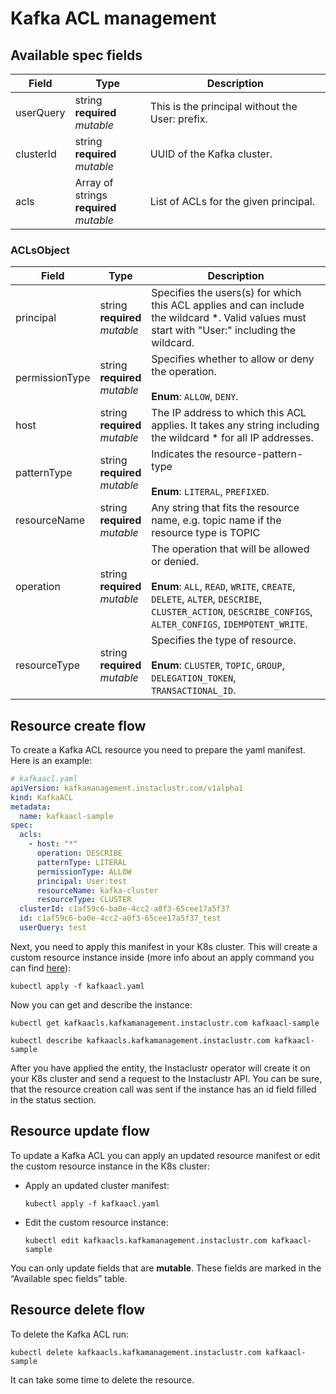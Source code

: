 # Kafka ACL management

## Available spec fields

| Field                                | Type                                                   | Description                                     |
|--------------------------------------|--------------------------------------------------------|-------------------------------------------------|
| userQuery                            | string <br /> **required** <br /> _mutable_            | This is the principal without the User: prefix. |
| clusterId                            | string <br /> **required** <br /> _mutable_            | UUID of the Kafka cluster.                      |
| acls                                 | Array of strings <br /> **required**  <br /> _mutable_ | List of ACLs for the given principal.           |

### ACLsObject

| Field                                          | Type                                           | Description                                                                                                                                                                                                   |
|------------------------------------------------|------------------------------------------------|---------------------------------------------------------------------------------------------------------------------------------------------------------------------------------------------------------------|
| principal                                      | string <br /> **required** <br /> _mutable_    | Specifies the users(s) for which this ACL applies and can include the wildcard *. Valid values must start with "User:" including the wildcard.                                                                |
| permissionType                                 | string <br /> **required** <br /> _mutable_    | Specifies whether to allow or deny the operation. <br> <br> **Enum**: `ALLOW`, `DENY`.                                                                                                                        |
| host                                           | string <br /> **required** <br /> _mutable_    | The IP address to which this ACL applies. It takes any string including the wildcard * for all IP addresses.                                                                                                  |
| patternType                                    | string <br /> **required** <br /> _mutable_    | Indicates the resource-pattern-type  <br> <br> **Enum**: `LITERAL`, `PREFIXED`.                                                                                                                               |
| resourceName                                   | string <br /> **required** <br /> _mutable_    | Any string that fits the resource name, e.g. topic name if the resource type is TOPIC                                                                                                                         |
| operation                                      | string <br /> **required** <br /> _mutable_    | The operation that will be allowed or denied. <br> <br> **Enum**: `ALL`, `READ`, `WRITE`, `CREATE`, `DELETE`, `ALTER`, `DESCRIBE`, `CLUSTER_ACTION`, `DESCRIBE_CONFIGS`, `ALTER_CONFIGS`, `IDEMPOTENT_WRITE`. |
| resourceType                                   | string <br /> **required** <br /> _mutable_    | Specifies the type of resource.  <br> <br> **Enum**: `CLUSTER`, `TOPIC`, `GROUP`, `DELEGATION_TOKEN`, `TRANSACTIONAL_ID`.                                                                                     |


## Resource create flow
To create a Kafka ACL resource you need to prepare the yaml manifest. Here is an example:
```yaml
# kafkaacl.yaml
apiVersion: kafkamanagement.instaclustr.com/v1alpha1
kind: KafkaACL
metadata:
  name: kafkaacl-sample
spec:
  acls:
    - host: "*"
      operation: DESCRIBE
      patternType: LITERAL
      permissionType: ALLOW
      principal: User:test
      resourceName: kafka-cluster
      resourceType: CLUSTER
  clusterId: c1af59c6-ba0e-4cc2-a0f3-65cee17a5f37
  id: c1af59c6-ba0e-4cc2-a0f3-65cee17a5f37_test
  userQuery: test
```

Next, you need to apply this manifest in your K8s cluster. This will create a custom resource instance inside (more info about an apply command you can find [here](https://kubernetes.io/docs/reference/generated/kubectl/kubectl-commands#apply)):

```console
kubectl apply -f kafkaacl.yaml
```

Now you can get and describe the instance:

```console
kubectl get kafkaacls.kafkamanagement.instaclustr.com kafkaacl-sample
```
```console
kubectl describe kafkaacls.kafkamanagement.instaclustr.com kafkaacl-sample
```

After you have applied the entity, the Instaclustr operator will create it on your K8s cluster and send a request to the Instaclustr API. You can be sure, that the resource creation call was sent if the instance has an id field filled in the status section.

## Resource update flow

To update a Kafka ACL you can apply an updated resource manifest or edit the custom resource instance in the K8s cluster:
* Apply an updated cluster manifest:
    ```console
    kubectl apply -f kafkaacl.yaml
    ```
* Edit the custom resource instance:
    ```console
    kubectl edit kafkaacls.kafkamanagement.instaclustr.com kafkaacl-sample
    ```
You can only update fields that are **mutable**. These fields are marked in the “Available spec fields” table.

## Resource delete flow

To delete the Kafka ACL run:
```console
kubectl delete kafkaacls.kafkamanagement.instaclustr.com kafkaacl-sample
```

It can take some time to delete the resource.
